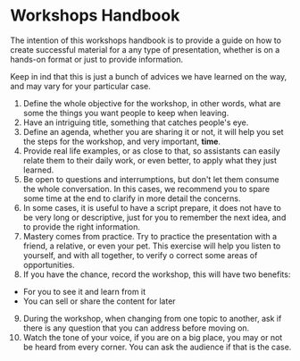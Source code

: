 # Workshops Handbook

The intention of this workshops handbook is to provide a guide on how to create successful material for a any type of presentation, whether is on a hands-on format or just to provide information.

Keep in ind that this is just a bunch of advices we have learned on the way, and may vary for your particular case.

1. Define the whole objective for the workshop, in other words, what are some the things you want people to keep when leaving.
2. Have an intriguing title, something that catches people's eye.
3. Define an agenda, whether you are sharing it or not, it will help you set the steps for the workshop, and very important, **time**.
4. Provide real life examples, or as close to that, so assistants can easily relate them to their daily work, or even better, to apply what they just learned.
5. Be open to questions and interrumptions, but don't let them consume the whole conversation. In this cases, we recommend you to spare some time at the end to clarify in more detail the concerns.
6. In some cases, it is useful to have a script prepare, it does not have to be very long or descriptive, just for you to remember the next idea, and to provide the right information.
7. Mastery comes from practice. Try to practice the presentation with a friend, a relative, or even your pet. This exercise will help you listen to yourself, and with all together, to verify o correct some areas of opportunities.
8. If you have the chance, record the workshop, this will have two benefits:
  * For you to see it and learn from it
  * You can sell or share the content for later
9. During the workshop, when changing from one topic to another, ask if there is any question that you can address before moving on.
10. Watch the tone of your voice, if you are on a big place, you may or not be heard from every corner. You can ask the audience if that is the case.
